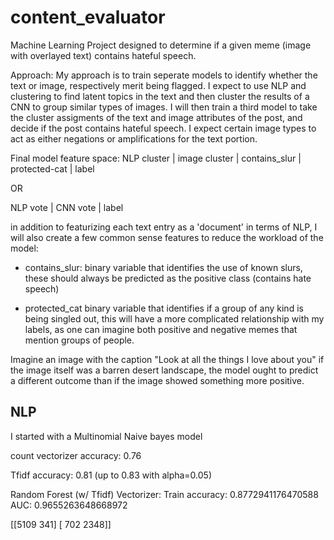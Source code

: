 # content_evaluator
Machine Learning Project designed to determine if a given meme (image with overlayed text) contains hateful speech.

Approach:
My approach is to train seperate models to identify whether the text or image, respectively merit being flagged.  I expect to use NLP and clustering to find latent topics in the text and then cluster the results of a CNN to group similar types of images.  I will then train a third model to take the cluster assigments of the text and image attributes of the post, and decide if the post contains hateful speech.  I expect certain image types to act as either negations or amplifications for the text portion.

Final model feature space:
NLP cluster  | image cluster | contains_slur | protected-cat | label

OR

NLP vote | CNN vote | label




in addition to featurizing each text entry as a 'document' in terms of NLP, I will also create a few common sense features to reduce the workload of the model:

* contains_slur: binary variable that identifies the use of known slurs, these should always be predicted as the positive class (contains hate speech)

* protected_cat binary variable that identifies if a group of any kind is being singled out, this will have a more complicated relationship with my labels, as one can imagine both positive and negative memes that mention groups of people.


Imagine an image with the caption "Look at all the things I love about you"
if the image itself was a barren desert landscape, the model ought to predict a different outcome than if the image showed something more positive.

## NLP

I started with a Multinomial Naive bayes model

count vectorizer accuracy: 0.76

Tfidf accuracy: 0.81 (up to 0.83 with alpha=0.05)


Random Forest (w/ Tfidf) Vectorizer:
Train accuracy: 0.8772941176470588
AUC: 0.9655263648668972

[[5109  341]
 [ 702 2348]]